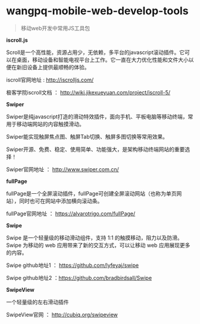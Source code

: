 # wangpq-mobile-web-develop-tools
> 移动web开发中常用JS工具包

**iscroll.js**

Scroll是一个高性能，资源占用少，无依赖，多平台的javascript滚动插件。它可以在桌面，移动设备和智能电视平台上工作。它一直在大力优化性能和文件大小以便在新旧设备上提供最顺畅的体验。

iscroll官网地址 : http://iscrolljs.com/

极客学院iscroll文档 ： http://wiki.jikexueyuan.com/project/iscroll-5/

 
 **Swiper**
 
Swiper是纯javascript打造的滑动特效插件，面向手机、平板电脑等移动终端，常用于移动端网站的内容触摸滑动。

Swiper能实现触屏焦点图、触屏Tab切换、触屏多图切换等常用效果。

Swiper开源、免费、稳定、使用简单、功能强大，是架构移动终端网站的重要选择！

Swiper官网地址 ： http://www.swiper.com.cn/
 
 
**fullPage**

fullPage是一个全屏滚动插件，fullPage可创建全屏滚动网站（也称为单页网站），同时也可在网站中添加横向滚动条。

fullPage官网地址 ： https://alvarotrigo.com/fullPage/
  
  
**Swipe**

Swipe 是一个轻量级的移动滑动组件，支持 1:1 的触摸移动，阻力以及防滑。Swipe 为移动的 web 应用带来了新的交互方式，可以让移动 web 应用展现更多的内容。

Swipe github地址1 ： https://github.com/lyfeyaj/swipe 

Swipe github地址2 ：https://github.com/bradbirdsall/Swipe 
  
  
**SwipeView**

一个轻量级的左右滑动插件
  
SwipeView官网 ：  http://cubiq.org/swipeview
  


